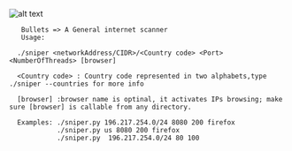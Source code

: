 ![alt text](https://wp-media.patheos.com/blogs/sites/766/2017/03/the-four-horsemen.jpg)

       Bullets => A General internet scanner
       Usage:

      ./sniper <networkAddress/CIDR>/<Country code> <Port> <NumberOfThreads> [browser]

      <Country code> : Country code represented in two alphabets,type ./sniper --countries for more info

      [browser] :browser name is optinal, it activates IPs browsing; make sure [browser] is callable from any directory.
      
      Examples: ./sniper.py 196.217.254.0/24 8080 200 firefox
                ./sniper.py us 8080 200 firefox 
                ./sniper.py  196.217.254.0/24 80 100
        

